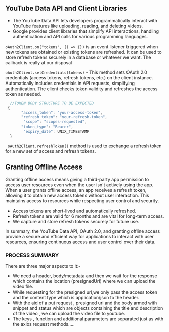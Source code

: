 ## YouTube Data API and Client Libraries

- The YouTube Data API lets developers programmatically interact with YouTube features like uploading, reading, and deleting videos. 
- Google provides client libraries that simplify API interactions, handling authentication and API calls for various programming languages.


`oAuth2Client.on("tokens", () => {})` is an event listener triggered when new tokens are obtained or existing tokens are refreshed. It can be used to store refresh tokens securely in a database or whatever we want. The callback is really at our disposal

`oAuth2Client.setCredentials(tokens)` - This method sets OAuth 2.0 credentials (access tokens, refresh tokens, etc.) on the client instance. Automatically includes credentials in API requests, simplifying authentication. The client checks token validity and refreshes the access token as needed.

 
```js
  //TOKEN BODY STRUCTURE TO BE EXPECTED
 {
       "access_token": "your-access-token",
       "refresh_token": "your-refresh-token",
        "scope": "scopes-requested",
       "token_type": "Bearer",
        "expiry_date": UNIX_TIMESTAMP
  }
```
` oAuth2Client.refreshToken()` method is used to exchange a refresh token for a new set of access and refresh tokens. 

## Granting Offline Access

Granting offline access means giving a third-party app permission to access user resources even when the user isn't actively using the app. When a user grants offline access, an app receives a refresh token, allowing it to obtain new access tokens without user interaction. This maintains access to resources while respecting user control and security.

- Access tokens are short-lived and automatically refreshed.
- Refresh tokens are valid for 6 months and are vital for long-term access.
- We capture and store refresh tokens securely for future use.

In summary, the YouTube Data API, OAuth 2.0, and granting offline access provide a secure and efficient way for applications to interact with user resources, ensuring continuous access and user control over their data.

### PROCESS SUMMARY

There are three major aspects to it:-

- We need a header, body/metadata and then we wait for the response which contains the location (presignedUrl) where we can upload the video file.
- While requesting for the presigned url,we only pass the access token and the content type which is application/json to the header.
- With the aid of a put request , presigned url and the body armed with snippet and status which are objects containing the title and description of the video , we can upload the video file to youtube.
- The keys , function and additional parameters are separated just as with the axios request methods.....

